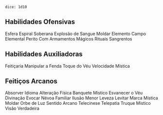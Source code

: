 `dice: 1d10`

## Habilidades Ofensivas
Esfera Espiral Soberana
Explosão de Sangue
Moldar Elemento
Campo Elemental
Perito Com Armamentos Mágicos
Rituais Sangrentos

## Habilidades Auxiliadoras
Feitiçaria
Manipular a Fenda
Toque do Véu
Velocidade Mística

## Feitiços Arcanos
Absorver Idioma
Alteração Física
Banquete Místico
Esvanecer o Véu
Divinação
Evocar Névoa
Familiar
Ilusão Menor
Leveza
Levitar
Marca Mística
Moldar
Orbe de Luz
Sentido Arcano
Telecinese
Telepatia
Truque Místico
Visão Verdadeira

